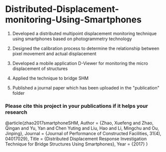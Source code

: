 # Distributed-Displacement-monitoring-Using-Smartphones

1. Developed a distributed multipoint displacement monitoring technique using smartphones based on photogrammetry technology

2. Designed the calibration process to determine the relationship between pixel movement and actual displacement 

3. Developed a mobile application D-Viewer for monitoring the micro displacement of structures 

4. Applied the technique to bridge SHM

5. Published a journal paper which has been uploaded in the "publication" folder

### Please cite this project in your publications if it helps your research

@article{zhao2017smartphoneSHM,
  Author = {Zhao, Xuefeng and Zhao, Qingan and Yu, Yan and Chen Yuting and Liu, Hao and Li, Mingchu and Ou, Jinping},
  Journal = {Journal of Performance of Constructed Facilities, 31(4), 04017029},
  Title = {Distributed Displacement Response Investigation Technique for Bridge Structures Using Smartphones},
  Year = {2017}
}
